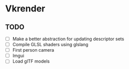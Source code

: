 # Vkrender

## TODO
- [ ] Make a better abstraction for updating descriptor sets
- [ ] Compile GLSL shaders using glslang
- [ ] First person camera
- [ ] Imgui
- [ ] Load glTF models
